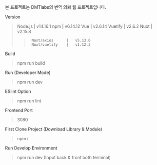 본 프로젝트는 DMTlabs의 번역 의뢰 웹 프로젝트입니다.

Version

>    Node.js        |   v14.16.1
>    npm            |   v6.14.12
>    Vue            |   v2.6.14
>    Vuetify        |   v2.6.2
>    Nuxt           |   v2.15.8
>>      Nuxt/axios      |   v5.13.6
>>      Nuxt/vuetify    |   v1.12.3

Build

>    npm run build

Run (Developer Mode)

>    npm run dev

ESlint Option

>    npm run lint

Frontend Port

>    3080


First Clone Project (Download Library & Module)

>    npm i

Run Develop Environment

>    npm run dev (Input back & front both terminal)

